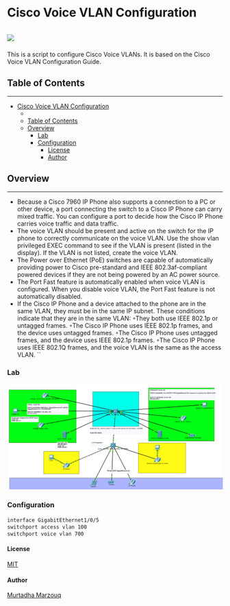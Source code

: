 # Cisco  Voice VLAN Configuration
<a href="http://www.findasnake.com" name="Cisco Voice VLAN Configuration"><img src="https://cdn-icons-png.flaticon.com/512/3162/3162235.png" width="100"/> </a>
----
This is a script to configure Cisco Voice VLANs. It is based on the Cisco Voice VLAN Configuration Guide.

## Table of Contents
----
- [Cisco  Voice VLAN Configuration](#cisco--voice-vlan-configuration)
  - [ ](#-)
  - [Table of Contents](#table-of-contents)
  - [Overview](#overview)
    - [Lab](#lab)
    - [Configuration](#configuration)
      - [License](#license)
      - [Author](#author)


## Overview

----
- Because a Cisco 7960 IP Phone also supports a connection to a PC or other device, a port connecting
the switch to a Cisco IP Phone can carry mixed traffic. You can configure a port to decide how the Cisco
IP Phone carries voice traffic and data traffic.
-  The voice VLAN should be present and active on the switch for the IP phone to correctly communicate
on the voice VLAN. Use the show vlan privileged EXEC command to see if the VLAN is present (listed
in the display). If the VLAN is not listed, create the voice VLAN.
-  The Power over Ethernet (PoE) switches are capable of automatically providing power to Cisco
pre-standard and IEEE 802.3af-compliant powered devices if they are not being powered by an AC
power source.
-  The Port Fast feature is automatically enabled when voice VLAN is configured. When you disable voice
VLAN, the Port Fast feature is not automatically disabled.
-  If the Cisco IP Phone and a device attached to the phone are in the same VLAN, they must be in the
same IP subnet. These conditions indicate that they are in the same VLAN:
◦They both use IEEE 802.1p or untagged frames.
◦The Cisco IP Phone uses IEEE 802.1p frames, and the device uses untagged frames.
◦The Cisco IP Phone uses untagged frames, and the device uses IEEE 802.1p frames.
◦The Cisco IP Phone uses IEEE 802.1Q frames, and the voice VLAN is the same as the access
VLAN.
``

### Lab
![Demo](https://github.com/MurtadhaM/Infrastructure/blob/main/Networking/Cisco%20Auto%20Voice%20Vlan/VOICE%20VLAN.png?raw=true)



### Configuration
```
interface GigabitEthernet1/0/5
switchport access vlan 100
switchport voice vlan 700
```
#### License
[MIT](https://choosealicense.com/licenses/mit/)

#### Author
[Murtadha Marzouq](http://www.findasnake.com 
    )